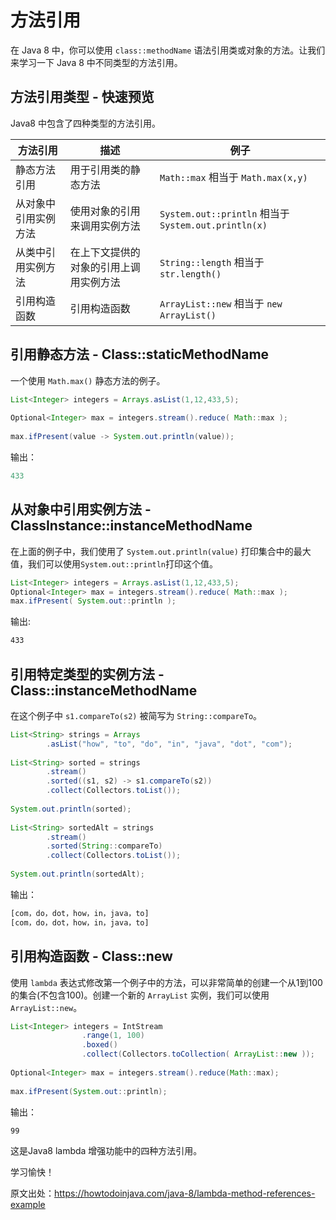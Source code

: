 # 方法引用

在 Java 8 中，你可以使用 `class::methodName` 语法引用类或对象的方法。让我们来学习一下 Java 8 中不同类型的方法引用。

## 方法引用类型 - 快速预览

Java8 中包含了四种类型的方法引用。

| 方法引用       | 描述    |  例子  |
| --------   | -----   | ---- |
| 静态方法引用        | 用于引用类的静态方法     |   `Math::max` 相当于 `Math.max(x,y)`    |
| 从对象中引用实例方法       | 使用对象的引用来调用实例方法    |   `System.out::println` 相当于 ` System.out.println(x)`    |
| 从类中引用实例方法       | 在上下文提供的对象的引用上调用实例方法     |   `String::length` 相当于 `str.length()`    |
| 引用构造函数	| 引用构造函数		|	`ArrayList::new` 相当于 `new ArrayList()`|

## 引用静态方法 - Class::staticMethodName

一个使用 `Math.max()` 静态方法的例子。

```java
List<Integer> integers = Arrays.asList(1,12,433,5);
         
Optional<Integer> max = integers.stream().reduce( Math::max ); 
 
max.ifPresent(value -> System.out.println(value)); 
```

输出：

```java
433
```

## 从对象中引用实例方法 - ClassInstance::instanceMethodName

在上面的例子中，我们使用了 `System.out.println(value)` 打印集合中的最大值，我们可以使用```System.out::println```打印这个值。

```java
List<Integer> integers = Arrays.asList(1,12,433,5);        
Optional<Integer> max = integers.stream().reduce( Math::max ); 
max.ifPresent( System.out::println );
```

输出:

```bash
433
```

## 引用特定类型的实例方法  - Class::instanceMethodName

在这个例子中 `s1.compareTo(s2)` 被简写为 `String::compareTo`。

```java
List<String> strings = Arrays
        .asList("how", "to", "do", "in", "java", "dot", "com");
 
List<String> sorted = strings
        .stream()
        .sorted((s1, s2) -> s1.compareTo(s2))
        .collect(Collectors.toList());
 
System.out.println(sorted);
 
List<String> sortedAlt = strings
        .stream()
        .sorted(String::compareTo)
        .collect(Collectors.toList());
 
System.out.println(sortedAlt);
```

输出：

```bash
[com，do，dot，how，in，java，to] 
[com，do，dot，how，in，java，to]
```

## 引用构造函数 - Class::new

使用 `lambda` 表达式修改第一个例子中的方法，可以非常简单的创建一个从1到100的集合(不包含100)。创建一个新的 `ArrayList` 实例，我们可以使用 `ArrayList::new`。

```java
List<Integer> integers = IntStream
                .range(1, 100)
                .boxed()
                .collect(Collectors.toCollection( ArrayList::new ));
 
Optional<Integer> max = integers.stream().reduce(Math::max); 
 
max.ifPresent(System.out::println); 
```

输出：

```bash
99
```

这是Java8 lambda 增强功能中的四种方法引用。

学习愉快！

原文出处：https://howtodoinjava.com/java-8/lambda-method-references-example
